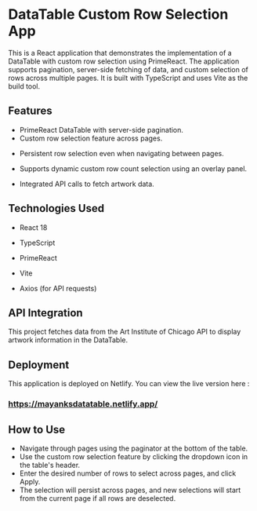 # DataTable Custom Row Selection App

This is a React application that demonstrates the implementation of a DataTable with custom row selection using PrimeReact. The application supports pagination, server-side fetching of data, and custom selection of rows across multiple pages. It is built with TypeScript and uses Vite as the build tool.

## Features

- PrimeReact DataTable with server-side pagination.
- Custom row selection feature across pages.
* Persistent row selection even when navigating between pages.
+ Supports dynamic custom row count selection using an overlay panel.
- Integrated API calls to fetch artwork data.

## Technologies Used
+ React 18
- TypeScript
* PrimeReact
+ Vite
- Axios (for API requests)

## API Integration
This project fetches data from the Art Institute of Chicago API to display artwork information in the DataTable.

## Deployment
This application is deployed on Netlify. You can view the live version here :
### https://mayanksdatatable.netlify.app/

## How to Use
- Navigate through pages using the paginator at the bottom of the table.
- Use the custom row selection feature by clicking the dropdown icon in the table's header.
- Enter the desired number of rows to select across pages, and click Apply.
- The selection will persist across pages, and new selections will start from the current page if all rows are deselected.
